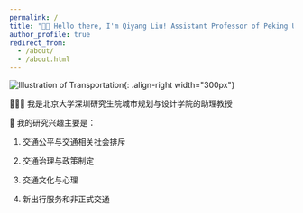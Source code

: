 ```yaml
---
permalink: /
title: "👋🏼 Hello there, I'm Qiyang Liu! Assistant Professor of Peking University"
author_profile: true
redirect_from: 
  - /about/
  - /about.html
---
```




![Illustration of Transportation](/images/image_to_text_vis.png){: .align-right width="300px"}

👨🏻‍💻 我是北京大学深圳研究生院城市规划与设计学院的助理教授

🔬 我的研究兴趣主要是：

1. 交通公平与交通相关社会排斥

2. 交通治理与政策制定

3. 交通文化与心理

4. 新出行服务和非正式交通

